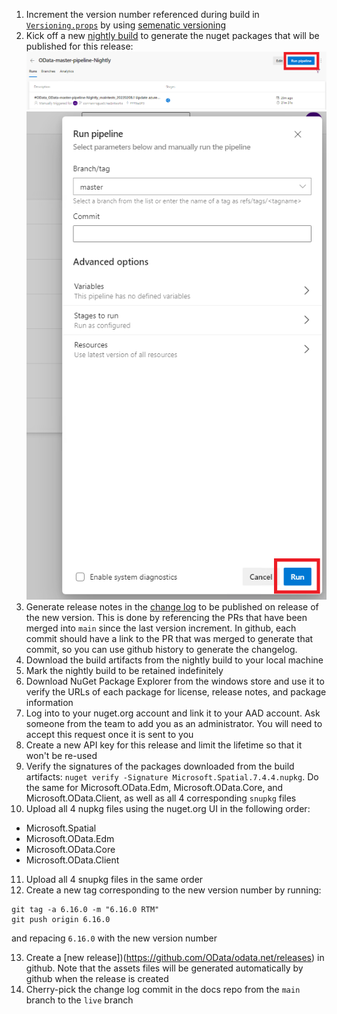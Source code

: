 1. Increment the version number referenced during build in [`Versioning.props`](tools/CustomMSBuild/Versioning.props) by using [semenatic versioning](https://semver.org/)
2. Kick off a new [nightly build](https://identitydivision.visualstudio.com/OData/_build?definitionId=1104) to generate the nuget packages that will be published for this release:
![](images/release/0.png)
![](images/release/1.png)
3. Generate release notes in the [change log](https://github.com/MicrosoftDocs/OData-docs/blob/main/Odata-docs/changelog/odatalib-7x.md) to be published on release of the new version. This is done by referencing the PRs that have been merged into `main` since the last version increment. In github, each commit should have a link to the PR that was merged to generate that commit, so you can use github history to generate the changelog. 
4. Download the build artifacts from the nightly build to your local machine
5. Mark the nightly build to be retained indefinitely
6. Download NuGet Package Explorer from the windows store and use it to verify the URLs of each package for license, release notes, and package information
7. Log into to your nuget.org account and link it to your AAD account. Ask someone from the team to add you as an administrator. You will need to accept this request once it is sent to you
8. Create a new API key for this release and limit the lifetime so that it won't be re-used
9. Verify the signatures of the packages downloaded from the build artifacts: `nuget verify -Signature Microsoft.Spatial.7.4.4.nupkg`. Do the same for Microsoft.OData.Edm, Microsoft.OData.Core, and Microsoft.OData.Client, as well as all 4 corresponding `snupkg` files
10. Upload all 4 nupkg files using the nuget.org UI in the following order:
- Microsoft.Spatial
- Microsoft.OData.Edm
- Microsoft.OData.Core
- Microsoft.OData.Client
11. Upload all 4 snupkg files in the same order
12. Create a new tag corresponding to the new version number by running:
```
git tag -a 6.16.0 -m "6.16.0 RTM" 
git push origin 6.16.0
```
and repacing `6.16.0` with the new version number

13. Create a [new release])(https://github.com/OData/odata.net/releases) in github. Note that the assets files will be generated automatically by github when the release is created
14. Cherry-pick the change log commit in the docs repo from the `main` branch to the `live` branch
